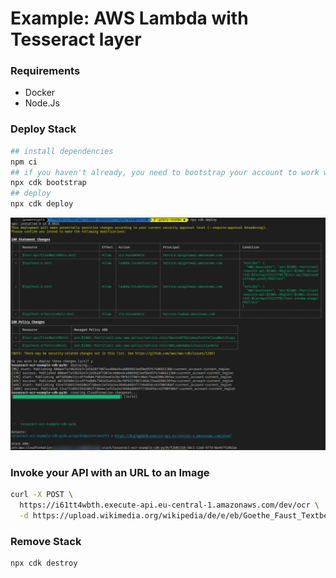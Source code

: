 Example: AWS Lambda with Tesseract layer
===

### Requirements

- Docker
- Node.Js

### Deploy Stack

```bash
## install dependencies
npm ci
## if you haven't already, you need to bootstrap your account to work with cdk
npx cdk bootstrap
## deploy
npx cdk deploy
```

![Deployment](./deployment.png)

### Invoke your API with an URL to an Image

```bash
curl -X POST \
  https://i61tt4wbth.execute-api.eu-central-1.amazonaws.com/dev/ocr \
  -d https://upload.wikimedia.org/wikipedia/de/e/eb/Goethe_Faust_Textbeispiel_Grossschreibung.png
```

### Remove Stack

```
npx cdk destroy
```